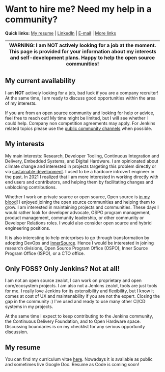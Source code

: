 # Want to hire me? Need my help in a community?

**Quick links:** [My resume](https://docs.google.com/document/d/17nQnjqXoV9Irij_CX4XE87VoUXMHqY1MWVh2H7zry_8/edit?usp=sharing) | 
[LinkedIn](https://www.linkedin.com/in/onenashev/) |
[E-mail](mailto:o.v.nenashev+opportunities@gmail.com) |
[More links](https://linktr.ee/onenashev)

| WARNING: I am **NOT** actively looking for a job at the moment. This page is provided for your information about my interests and self-development plans. Happy to help the open source communities! |
| --- |

## My current availability

I am **NOT** actively looking for a job, bad luck if you are a company recruiter!
At the same time, I am ready to discuss good opportunities within the area of my interests.

If you are from an open source community and looking for help or advice, feel free to reach out!
My time might be limited, but I will see whether I could help.
Company non competition agreements may apply.
For Jenkins related topics please use the
[public community channels](https://www.jenkins.io/participate/connect/) when possible.

## My interests

My main interests: Research, Developer Tooling, Continuous Integration and Delivery, Embedded Systems, and Digital Hardware.
I am opinionated about climate change and interested in projects targeting this problem directly or via [sustainable development](https://en.wikipedia.org/wiki/Sustainable_development).
I used to be a hardcore introvert engineer in the past.
In 2021 I realized that I am more interested in working directly with end users and contributors, and helping them by facilitating changes and unblocking contributions.

Whether I work on private source or open source,
Open source is [in my blood](https://www.youtube.com/watch?v=ojx8dyes__8)!
I enjoyed joining the open source communities and helping them to grow.
I am interested in maintaining projects and communities.
These days I would rather look for developer advocate, 
OSPO program management, product management, community leadership,
or other community or Developer Relations roles. 
I would also consider open source and hybrid engineering positions.

It is also interesting to help enterprises to go through transformation by adopting DevOps and [InnerSource](https://en.wikipedia.org/wiki/Inner_source).
Hence I would be interested in joining
research divisions,
Open Source Program Office (OSPO), 
Inner Source Program Office (ISPO), 
or a CTO office.

## Only FOSS? Only Jenkins? Not at all!

I am not an open source zealot,
I can work on proprietary and open core/ecosystem projects.
I am also not a Jenkins zealot, tools are just tools for me.
I really love Jenkins for its extensibility and flexibility,
but I know it comes at cost of UX and maintenability if you are not the expert.
Closing the gap in the community :)
I've used and ready to use many other CI/CD systems in my projects.


At the same time I expect to keep contributing to the Jenkins community, the Continuous Delivery Foundation, and to Open Hardware space.
Discussing boundaries is on my checklist for any serious opportunity discussion.

## My resume

You can find my curriculum vitae [here](https://docs.google.com/document/d/17nQnjqXoV9Irij_CX4XE87VoUXMHqY1MWVh2H7zry_8/edit?usp=sharing).
Nowadays it is available as public and sometimes live Google Doc.
Resume as Code is coming soon!
